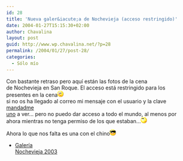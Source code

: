 ```yaml
---
id: 28
title: 'Nueva galer&iacute;a de Nochevieja (acceso restringido)'
date: 2004-01-27T15:15:30+02:00
author: Chavalina
layout: post
guid: http://www.wp.chavalina.net/?p=28
permalink: /2004/01/27/post-28/
categories:
  - Sólo mío
---
```

Con bastante retraso pero aqu&iacute; est&aacute;n las fotos de la cena  
de Nochevieja en San Roque. El acceso est&aacute; restringido para los  
presentes en la cena![emo](/imagenes/emoticonos/guino.gif)  
si no os ha llegado al correo mi mensaje con el usuario y la clave [mandadme  
uno](mailto:ibs2@alu.um.es) a ver&#8230; pero no puedo dar acceso a todo el mundo, al menos por  
ahora mientras no tenga permiso de los que estaban&#8230;![pensativo](/imagenes/emoticonos/pensativo.gif) 

Ahora lo que nos falta es una con el chino![gafas](/imagenes/emoticonos/gafas.gif) 

  * <a href="galerias/nochevieja/thumbs.php" target="_blank">Galer&iacute;a<br /> Nochevieja 2003</a>